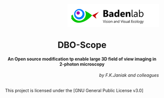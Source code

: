 ﻿
<p align="right"><img src="https://github.com/BadenLab/Zebrafish-visual-space-model/blob/master/Images/Logo.png" width="300"/>
<h1 align="center">DBO-Scope</h1></p>
<h4 align="center">An Open source modification tp enable large 3D field of view imaging in 2-photon microscopy</h4>
<p align="center"><h6 align="right">by F.K.Janiak and colleagues </h6></p>

This project is licensed under the [GNU General Public License v3.0]





